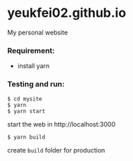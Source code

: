 # yeukfei02.github.io
My personal website

### Requirement:
 - install yarn

### Testing and run:
```
$ cd mysite
$ yarn
$ yarn start
```

start the web in http://localhost:3000

```
$ yarn build
```

create ```build``` folder for production
